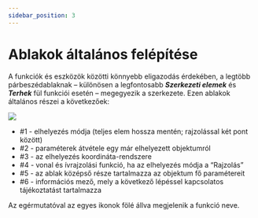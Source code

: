 ```yaml
---
sidebar_position: 3
---
```

# Ablakok általános felépítése

<!-- wp:paragraph -->

A funkciók és eszközök közötti könnyebb eligazodás érdekében, a legtöbb párbeszédablaknak – különösen a legfontosabb _**Szerkezeti elemek**_ és _**Terhek**_ fül funkciói esetén – megegyezik a szerkezete. Ezen ablakok általános részei a következőek:

<!-- /wp:paragraph -->

<!-- wp:image {"align":"center","id":31958,"width":417,"height":580,"sizeSlug":"full","linkDestination":"media"} -->

[![](https://consteelsoftware.com/wp-content/uploads/2022/01/ablak_felepites.png)](./img/wp-content-uploads-2022-01-ablak_felepites.png)

<!-- /wp:image -->

<!-- wp:list -->

- \#1 - elhelyezés módja (teljes elem hossza mentén; rajzolással két pont között)
- \#2 - paraméterek átvétele egy már elhelyezett objektumról
- \#3 - az elhelyezés koordináta-rendszere
- \#4 - vonal és ívrajzolási funkció, ha az elhelyezés módja a “Rajzolás”
- \#5 - az ablak középső része tartalmazza az objektum fő paramétereit
- \#6 - információs mező, mely a következő lépéssel kapcsolatos tájékoztatást tartalmazza

<!-- /wp:list -->

<!-- wp:paragraph -->

Az egérmutatóval az egyes ikonok fölé állva megjelenik a funkció neve.

<!-- /wp:paragraph -->
